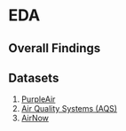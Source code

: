 # EDA

## Overall Findings

## Datasets
1. [PurpleAir](https://github.com/jaredfeldman/AI4AQ/tree/main/EDA/purple-air)
2. [Air Quality Systems (AQS)](https://github.com/jaredfeldman/AI4AQ/tree/main/EDA/AQS)
3. [AirNow]()
